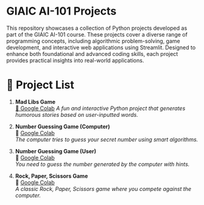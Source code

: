 # GIAIC AI-101 Projects

This repository showcases a collection of Python projects developed as part of the GIAIC AI-101 course. These projects cover a diverse range of programming concepts, including algorithmic problem-solving, game development, and interactive web applications using Streamlit. Designed to enhance both foundational and advanced coding skills, each project provides practical insights into real-world applications.

# 📜 Project List

1. **Mad Libs Game**  
   [🔗 Google Colab](https://colab.research.google.com/drive/1TGFn8fLOjbEJrizNPZdvV-jaMs_XFgAO#scrollTo=YQMn9AX55Z_C&line=1&uniqifier=1)
   *A fun and interactive Python project that generates humorous stories based on user-inputted words.*

2. **Number Guessing Game (Computer)**  
   🔗 [Google Colab](#)  
   *The computer tries to guess your secret number using smart algorithms.*

3. **Number Guessing Game (User)**  
   🔗 [Google Colab](#)  
   *You need to guess the number generated by the computer with hints.*

4. **Rock, Paper, Scissors Game**  
   🔗 [Google Colab](#)  
   *A classic Rock, Paper, Scissors game where you compete against the computer.*



